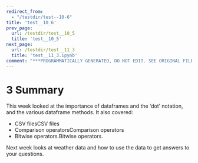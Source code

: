```yaml
---
redirect_from:
  - "/testdir/test--10-6"
title: 'test__10_6'
prev_page:
  url: /testdir/test__10_5
  title: 'test__10_5'
next_page:
  url: /testdir/test__11_3
  title: 'test__11_3.ipynb'
comment: "***PROGRAMMATICALLY GENERATED, DO NOT EDIT. SEE ORIGINAL FILES IN /content***"
---
```

# 3 Summary


This week looked at the importance of dataframes and the ‘dot’ notation, and the various dataframe methods. It also covered:
* CSV filesCSV files
* Comparison operatorsComparison operators
* Bitwise operators.Bitwise operators.

Next week looks at weather data and how to use the data to get answers to your questions.

